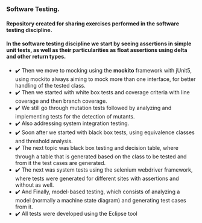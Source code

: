 ### Software Testing.
 
#### Repository created for sharing exercises performed in the software testing discipline.
#### In the software testing discipline we start by seeing assertions in simple unit tests, as well as their particularities as float assertions using delta and other return types.
- :heavy_check_mark: Then we move to mocking using the **mockito** framework with jUnit5, using mockito always aiming to mock more than one interface, for better handling of the tested class.
- :heavy_check_mark: Then we started with white box tests and coverage criteria with line coverage and then branch coverage.
- :heavy_check_mark: We still go through mutation tests followed by analyzing and implementing tests for the detection of mutants.
- :heavy_check_mark: Also addressing system integration testing.
- :heavy_check_mark: Soon after we started with black box tests, using equivalence classes and threshold analysis.
- :heavy_check_mark: The next topic was black box testing and decision table, where through a table that is generated based on the class to be tested and from it the test cases are generated.
- :heavy_check_mark: The next was system tests using the selenium webdriver framework, where tests were generated for different sites with assertions and without as well.
- :heavy_check_mark: And Finally, model-based testing, which consists of analyzing a model (normally a machine state diagram) and generating test cases from it.
- :heavy_check_mark: All tests were developed using the Eclipse tool


